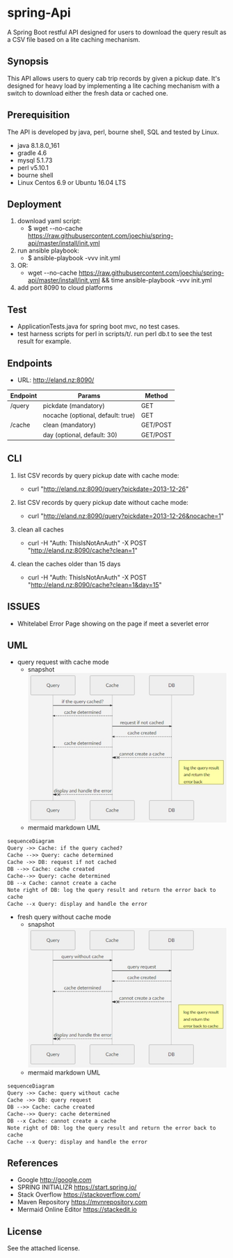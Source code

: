 # spring-Api
A Spring Boot restful API designed for users to download the query result as a CSV file based on a lite caching mechanism.

## Synopsis

This API allows users to query cab trip records by given a pickup date. It's designed for heavy load by implementing a lite caching mechanism with a switch to download either the fresh data or cached one.

## Prerequisition 

The API is developed by java, perl, bourne shell, SQL and tested by Linux. 

* java 8.1.8.0_161
* gradle 4.6
* mysql 5.1.73
* perl v5.10.1
* bourne shell
* Linux Centos 6.9 or Ubuntu 16.04 LTS

## Deployment

1. download yaml script: 
    * $ wget --no-cache https://raw.githubusercontent.com/joechiu/spring-api/master/install/init.yml
2. run ansible playbook:
    * $ ansible-playbook -vvv init.yml
3. OR:
    * wget --no-cache https://raw.githubusercontent.com/joechiu/spring-api/master/install/init.yml && time ansible-playbook -vvv init.yml
4. add port 8090 to cloud platforms

## Test
- ApplicationTests.java for spring boot mvc, no test cases.
- test harness scripts for perl in scripts/t/. run perl db.t to see the test result for example.

## Endpoints

 - URL: http://eland.nz:8090/

|Endpoint        |Params                         |Method                       |
|----------------|-------------------------------|-----------------------------|
|/query          |pickdate (mandatory)           |GET                          |    
|                |nocache (optional, default: true)|GET                        |
|/cache          |clean (mandatory)              |GET/POST |  
|                |day (optional, default: 30)    |GET/POST                |

## CLI

1. list CSV records by query pickup date with cache mode:
    * curl "http://eland.nz:8090/query?pickdate=2013-12-26"
2. list CSV records by query pickup date without cache mode:
    * curl "http://eland.nz:8090/query?pickdate=2013-12-26&nocache=1"

3. clean all caches
    * curl -H "Auth: ThisIsNotAnAuth" -X POST "http://eland.nz:8090/cache?clean=1"
4. clean the caches older than 15 days
    * curl -H "Auth: ThisIsNotAnAuth" -X POST "http://eland.nz:8090/cache?clean=1&day=15"

## ISSUES
* Whitelabel Error Page showing on the page if meet a severlet error

## UML
* query request with cache mode
    - snapshot<br>
![cache mode](https://github.com/joechiu/spring-Api/blob/master/images/cache-mode.jpg?raw=true "query request with cache mode")
    - mermaid markdown UML
```mermaid
sequenceDiagram
Query ->> Cache: if the query cached?
Cache -->> Query: cache determined
Cache ->> DB: request if not cached
DB -->> Cache: cache created
Cache-->> Query: cache determined
DB --x Cache: cannot create a cache
Note right of DB: log the query result and return the error back to cache
Cache --x Query: display and handle the error
```
* fresh query without cache mode
    - snapshot<br>
![no cache](https://github.com/joechiu/spring-Api/blob/master/images/no-cache.jpg?raw=true "fresh query without cache mode")
    - mermaid markdown UML
```mermaid
sequenceDiagram
Query ->> Cache: query without cache
Cache ->> DB: query request
DB -->> Cache: cache created
Cache-->> Query: cache determined
DB --x Cache: cannot create a cache
Note right of DB: log the query result and return the error back to cache
Cache --x Query: display and handle the error
```

## References
- Google http://google.com
- SPRING INITIALIZR https://start.spring.io/
- Stack Overflow https://stackoverflow.com/
- Maven Repository https://mvnrepository.com
- Mermaid Online Editor https://stackedit.io

## License

See the attached license.
